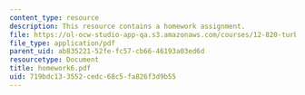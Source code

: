 ```yaml
---
content_type: resource
description: This resource contains a homework assignment.
file: https://ol-ocw-studio-app-qa.s3.amazonaws.com/courses/12-820-turbulence-in-the-ocean-and-atmosphere-spring-2006/719bdc133552cedc68c5fa826f3d9b55_homework6.pdf
file_type: application/pdf
parent_uid: ab835221-52fe-fc57-cb66-46193a03ed6d
resourcetype: Document
title: homework6.pdf
uid: 719bdc13-3552-cedc-68c5-fa826f3d9b55
---
```

